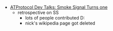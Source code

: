 - [ATProtocol Dev Talks: Smoke Signal Turns one](https://smokesignal.events/did:plc:lehcqqkwzcwvjvw66uthu5oq/3ltwkusl2wq2m?ref=atprotocol.dev)
	- retrospective on SS
		- lots of people contributed D:
		- nick's wikipedia page got deleted